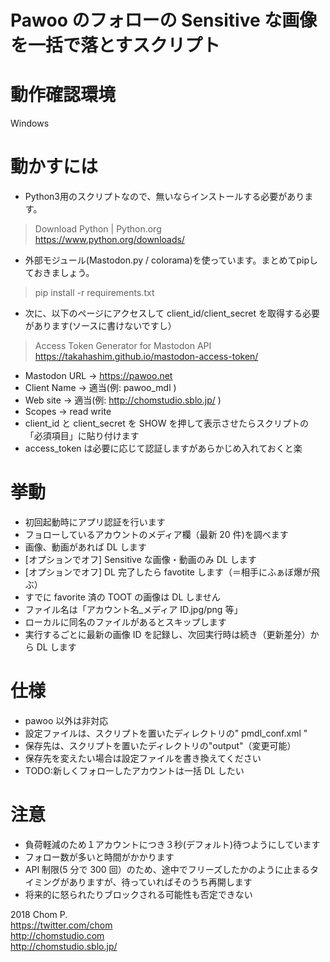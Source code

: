 # Pawoo のフォローの Sensitive な画像を一括で落とすスクリプト

# 動作確認環境

Windows

# 動かすには

* Python3用のスクリプトなので、無いならインストールする必要があります。

> Download Python | Python.org  
> https://www.python.org/downloads/

* 外部モジュール(Mastodon.py / colorama)を使っています。まとめてpipしておきましょう。

> pip install -r requirements.txt


* 次に、以下のページにアクセスして client_id/client_secret を取得する必要があります(ソースに書けないですし）

> Access Token Generator for Mastodon API  
> https://takahashim.github.io/mastodon-access-token/

* Mastodon URL -> https://pawoo.net
* Client Name -> 適当(例: pawoo_mdl )
* Web site -> 適当(例: http://chomstudio.sblo.jp/ )
* Scopes -> read write
* client_id と client_secret を SHOW を押して表示させたらスクリプトの「必須項目」に貼り付けます
* access_token は必要に応じて認証しますがあらかじめ入れておくと楽

# 挙動

* 初回起動時にアプリ認証を行います
* フョローしているアカウントのメディア欄（最新 20 件)を調べます
* 画像、動画があれば DL します
* [オプションでオフ] Sensitive な画像・動画のみ DL します
* [オプションでオフ] DL 完了したら favotite します（＝相手にふぁぼ爆が飛ぶ）
* すでに favorite 済の TOOT の画像は DL しません
* ファイル名は「アカウント名\_メディア ID.jpg/png 等」
* ローカルに同名のファイルがあるとスキップします
* 実行するごとに最新の画像 ID を記録し、次回実行時は続き（更新差分）から DL します

# 仕様

* pawoo 以外は非対応
* 設定ファイルは、スクリプトを置いたディレクトリの" pmdl_conf.xml "
* 保存先は、スクリプトを置いたディレクトリの"output"（変更可能）
* 保存先を変えたい場合は設定ファイルを書き換えてください
* TODO:新しくフォローしたアカウントは一括 DL したい

# 注意

* 負荷軽減のため１アカウントにつき３秒(デフォルト)待つようにしています
* フォロー数が多いと時間がかかります
* API 制限(5 分で 300 回）のため、途中でフリーズしたかのように止まるタイミングがありますが、待っていればそのうち再開します
* 将来的に怒られたりブロックされる可能性も否定できない

2018 Chom P.  
https://twitter.com/chom  
http://chomstudio.com  
http://chomstudio.sblo.jp/
